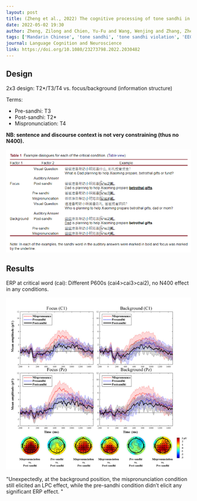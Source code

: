 ```yaml
---
layout: post
title: (Zheng et al., 2022) The cognitive processing of tone sandhi in different information structural status during dialogue comprehension. Language
date: 2022-05-02 19:30
author: Zheng, Zilong and Chien, Yu-Fu and Wang, Wenjing and Zhang, Zhenghua and Li, Weijun
tags: ['Mandarin Chinese', 'tone sandhi', 'tone sandhi violation', 'EEG', 'ERP', 'late positivity']
journal: Language Cognition and Neuroscience
link: https://doi.org/10.1080/23273798.2022.2030482
---
```


## Design

2x3 design: T2*/T3/T4 vs. focus/background (information structure)

Terms:
- Pre-sandhi: T3
- Post-sandhi: T2*
- Mispronunciation: T4

**NB: sentence and discourse context is not very constraining (thus no N400).**

![design](/img/articles-phd/zheng-2022-1.png)

## Results

ERP at critical word (cai): Different P600s (cai4>cai3>cai2), no N400 effect in any conditions.

![result](/img/articles-phd/zheng-2022-2.png)

"Unexpectedly, at the background position, the mispronunciation condition still elicited an LPC effect, while the pre-sandhi condition didn’t elicit any significant ERP effect. "